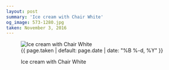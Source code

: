 ```yaml
---
layout: post
summary: 'Ice cream with Chair White'
og_image: 573-1280.jpg
taken: November 3, 2016
---
```


<figure class="post" data-src="{{ site.assets_url }}/{{ page.og_image }}" data-sub-html='#caption-{{ page.id | remove_first: "/" }}'>
<img alt="Ice cream with Chair White" sizes="(min-width: 700px) 50vw, calc(100vw - 2rem)" src="{{ site.assets_url }}/573-640.jpg" srcset="{{ site.assets_url }}/573-320.jpg 320w, {{ site.assets_url }}/573-640.jpg 640w, {{ site.assets_url }}/573-960.jpg 960w, {{ site.assets_url }}/573-1280.jpg 1280w"/>
<figcaption id='caption-{{ page.id | remove_first: "/" }}'>
<time>{{ page.taken | default: page.date | date: "%B %-d, %Y" }}</time>
<p>Ice cream with Chair White</p>
</figcaption>
</figure>
